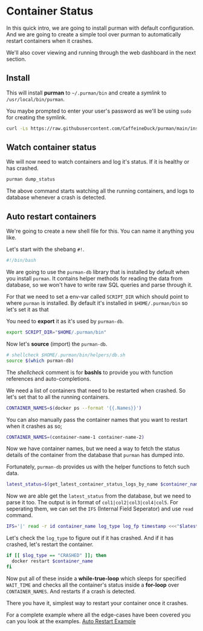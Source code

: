 # Container Status

In this quick intro, we are going to install purman with
default configuration. And we are going to create a simple
tool over purman to automatically restart containers when
it crashes.

We'll also cover viewing and running through the web dashboard
in the next section.

## Install

This will install **purman** to `~/.purman/bin` and create a _symlink_
to `/usr/local/bin/purman`.

You maybe prompted to enter your user's password as we'll be using `sudo`
for creating the symlink.

```sh
curl -Ls https://raw.githubusercontent.com/CaffeineDuck/purman/main/install.sh | bash -s -- install
```

## Watch container status

We will now need to watch containers and log it's status. If it is healthy
or has crashed.

```bash
purman dump_status
```

The above command starts watching all the running containers, and logs to
database whenever a crash is detected.

## Auto restart containers

We're going to create a new shell file for this. You can name it anything
you like.

Let's start with the shebang `#!`.

```bash
#!/bin/bash
```

We are going to use the `purman-db` library that is installed
by default when you install `purman`. It contains helper methods
for reading the data from database, so we won't have to write
raw SQL queries and parse through it.

For that we need to set a env-var called `SCRIPT_DIR` which should
point to where `purman` is installed. By default it's installed in
`$HOME/.purman/bin` so let's set it as that

You need to **export** it as it's used by `purman-db`.

```bash
export SCRIPT_DIR="$HOME/.purman/bin"
```

Now let's **source** (import) the `purman-db`.

```bash
# shellcheck $HOME/.purman/bin/helpers/db.sh
source $(which purman-db)
```

The _shellcheck_ comment is for **bashls** to provide you with
function references and auto-completions.

We need a list of containers that need to be restarted when crashed.
So let's set that to all the running containers.

```bash
CONTAINER_NAMES=$(docker ps --format '{{.Names}}')
```

You can also manually pass the container names that you want to
restart when it crashes as so;

```bash
CONTAINER_NAMES=(container-name-1 container-name-2)
```

Now we have container names, but we need a way to fetch the status
details of the container from the database that `purman` has dumped
into.

Fortunately, `purman-db` provides us with the helper functions to
fetch such data.

```bash
latest_status=$(get_latest_container_status_logs_by_name $container_name)
```

Now we are able get the `latest_status` from the database, but we need to parse
it too. The output is in format of `col1|col2|col3|col4|col5`. For seperating
them, we can set the `IFS` (Internal Field Seperator) and use `read` command.

```bash
IFS='|' read -r id container_name log_type log_fp timestamp <<<"$latest_status"
```

Let's check the `log_type` to figure out if it has crashed. And if it has crashed,
let's restart the container.

```bash
if [[ $log_type == "CRASHED" ]]; then
  docker restart $container_name
fi
```

Now put all of these inside a **while-true-loop** which sleeps for specified
`WAIT_TIME` and checks all the container's status inside a **for-loop** over
`CONTAINER_NAMES`. And restarts if a crash is detected.

There you have it, simplest way to restart your container once it crashes.

For a complete example where all the edge-cases have been covered you can
you look at the examples. [Auto Restart Example](docs/examples/auto-restart)
